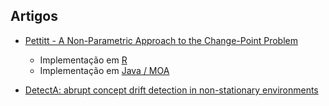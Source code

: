 ## Artigos

- [Pettitt - A Non-Parametric Approach to the Change-Point Problem](001-pettit-change-point-moa/001-Article-Pettitt-Change-Point-MOA.md)
    - Implementação em [R](001-pettit-change-point-moa/pettitt.r)
    - Implementação em [Java / MOA](001-pettit-change-point-moa/Pettitt.java)

- [DetectA: abrupt concept drift detection in non-stationary environments](002-DetectA-Abrupt-Concept-Drift-Detection/002-DetectA-Abrupt-Concept-Drift-Detection.md)
